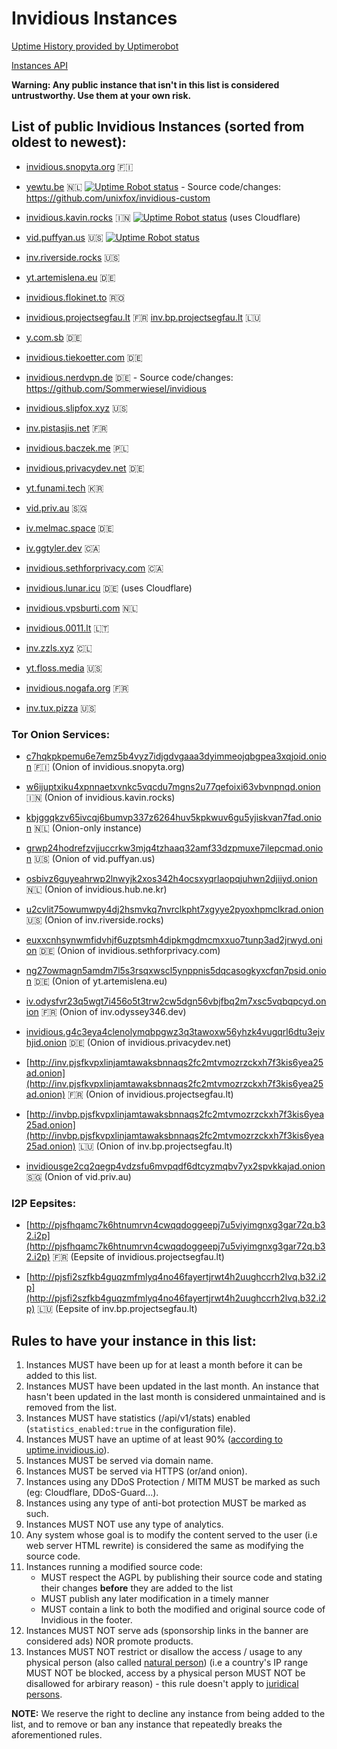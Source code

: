 # Invidious Instances

[Uptime History provided by Uptimerobot](https://stats.uptimerobot.com/89VnzSKAn)

[Instances API](https://api.invidious.io/)

**Warning: Any public instance that isn't in this list is considered untrustworthy. Use them at your own risk.**

## List of public Invidious Instances (sorted from oldest to newest):

* [invidious.snopyta.org](https://invidious.snopyta.org) 🇫🇮

* [yewtu.be](https://yewtu.be) 🇳🇱 [![Uptime Robot status](https://img.shields.io/uptimerobot/status/m783898765-2a4efa67aa8d1c7be6b1dd9d)](https://uptime.invidious.io/784257752) - Source code/changes: https://github.com/unixfox/invidious-custom

* [invidious.kavin.rocks](https://invidious.kavin.rocks) 🇮🇳 [![Uptime Robot status](https://img.shields.io/uptimerobot/status/m786132664-f9fa738fba1c4dc2f7364f71)](https://status.kavin.rocks/786132664) (uses Cloudflare)

* [vid.puffyan.us](https://vid.puffyan.us) 🇺🇸 [![Uptime Robot status](https://img.shields.io/uptimerobot/status/m786947233-1131c3f67b9a20621b1926d3?style=plastic)](https://stats.uptimerobot.com/n7A08HGVl6/786947233)

* [inv.riverside.rocks](https://inv.riverside.rocks) 🇺🇸

* [yt.artemislena.eu](https://yt.artemislena.eu) 🇩🇪

* [invidious.flokinet.to](https://invidious.flokinet.to) 🇷🇴

* [invidious.projectsegfau.lt](https://invidious.projectsegfau.lt) 🇫🇷 [inv.bp.projectsegfau.lt](https://inv.bp.projectsegfau.lt) 🇱🇺

* [y.com.sb](https://y.com.sb) 🇩🇪

* [invidious.tiekoetter.com](https://invidious.tiekoetter.com) 🇩🇪

* [invidious.nerdvpn.de](https://invidious.nerdvpn.de) 🇩🇪 - Source code/changes: https://github.com/Sommerwiesel/invidious

* [invidious.slipfox.xyz](https://invidious.slipfox.xyz) 🇺🇸

* [inv.pistasjis.net](https://inv.pistasjis.net) 🇫🇷

* [invidious.baczek.me](https://invidious.baczek.me) 🇵🇱

* [invidious.privacydev.net](https://invidious.privacydev.net) 🇩🇪 

* [yt.funami.tech](https://yt.funami.tech) 🇰🇷 

* [vid.priv.au](https://vid.priv.au) 🇸🇬

* [iv.melmac.space](https://iv.melmac.space) 🇩🇪

* [iv.ggtyler.dev](https://iv.ggtyler.dev) 🇨🇦

* [invidious.sethforprivacy.com](https://invidious.sethforprivacy.com) 🇨🇦

* [invidious.lunar.icu](https://invidious.lunar.icu) 🇩🇪 (uses Cloudflare)

* [invidious.vpsburti.com](https://invidious.vpsburti.com) 🇳🇱  

* [invidious.0011.lt](https://invidious.0011.lt) 🇱🇹 

* [inv.zzls.xyz](https://inv.zzls.xyz) 🇨🇱 

* [yt.floss.media](https://yt.floss.media) 🇺🇸 

* [invidious.nogafa.org](https://invidious.nogafa.org) 🇫🇷 

* [inv.tux.pizza](https://inv.tux.pizza) 🇺🇸 


### Tor Onion Services:
* [c7hqkpkpemu6e7emz5b4vyz7idjgdvgaaa3dyimmeojqbgpea3xqjoid.onion](http://c7hqkpkpemu6e7emz5b4vyz7idjgdvgaaa3dyimmeojqbgpea3xqjoid.onion) 🇫🇮 (Onion of invidious.snopyta.org)

* [w6ijuptxiku4xpnnaetxvnkc5vqcdu7mgns2u77qefoixi63vbvnpnqd.onion](http://w6ijuptxiku4xpnnaetxvnkc5vqcdu7mgns2u77qefoixi63vbvnpnqd.onion) 🇮🇳 (Onion of invidious.kavin.rocks)

* [kbjggqkzv65ivcqj6bumvp337z6264huv5kpkwuv6gu5yjiskvan7fad.onion](http://kbjggqkzv65ivcqj6bumvp337z6264huv5kpkwuv6gu5yjiskvan7fad.onion) 🇳🇱 (Onion-only instance)

* [grwp24hodrefzvjjuccrkw3mjq4tzhaaq32amf33dzpmuxe7ilepcmad.onion](http://grwp24hodrefzvjjuccrkw3mjq4tzhaaq32amf33dzpmuxe7ilepcmad.onion) 🇺🇸 (Onion of vid.puffyan.us)

* [osbivz6guyeahrwp2lnwyjk2xos342h4ocsxyqrlaopqjuhwn2djiiyd.onion](http://osbivz6guyeahrwp2lnwyjk2xos342h4ocsxyqrlaopqjuhwn2djiiyd.onion) 🇳🇱 (Onion of invidious.hub.ne.kr)

* [u2cvlit75owumwpy4dj2hsmvkq7nvrclkpht7xgyye2pyoxhpmclkrad.onion](http://u2cvlit75owumwpy4dj2hsmvkq7nvrclkpht7xgyye2pyoxhpmclkrad.onion) 🇺🇸 (Onion of inv.riverside.rocks)

* [euxxcnhsynwmfidvhjf6uzptsmh4dipkmgdmcmxxuo7tunp3ad2jrwyd.onion](http://euxxcnhsynwmfidvhjf6uzptsmh4dipkmgdmcmxxuo7tunp3ad2jrwyd.onion/) 🇩🇪 (Onion of invidious.sethforprivacy.com)

* [ng27owmagn5amdm7l5s3rsqxwscl5ynppnis5dqcasogkyxcfqn7psid.onion](http://ng27owmagn5amdm7l5s3rsqxwscl5ynppnis5dqcasogkyxcfqn7psid.onion) 🇩🇪 (Onion of yt.artemislena.eu)

* [iv.odysfvr23q5wgt7i456o5t3trw2cw5dgn56vbjfbq2m7xsc5vqbqpcyd.onion](http://iv.odysfvr23q5wgt7i456o5t3trw2cw5dgn56vbjfbq2m7xsc5vqbqpcyd.onion) 🇫🇷 (Onion of inv.odyssey346.dev)

* [invidious.g4c3eya4clenolymqbpgwz3q3tawoxw56yhzk4vugqrl6dtu3ejvhjid.onion](http://invidious.g4c3eya4clenolymqbpgwz3q3tawoxw56yhzk4vugqrl6dtu3ejvhjid.onion) 🇩🇪 (Onion of invidious.privacydev.net)

* [http://inv.pjsfkvpxlinjamtawaksbnnaqs2fc2mtvmozrzckxh7f3kis6yea25ad.onion](http://inv.pjsfkvpxlinjamtawaksbnnaqs2fc2mtvmozrzckxh7f3kis6yea25ad.onion) 🇫🇷 (Onion of invidious.projectsegfau.lt)

* [http://invbp.pjsfkvpxlinjamtawaksbnnaqs2fc2mtvmozrzckxh7f3kis6yea25ad.onion](http://invbp.pjsfkvpxlinjamtawaksbnnaqs2fc2mtvmozrzckxh7f3kis6yea25ad.onion) 🇱🇺 (Onion of inv.bp.projectsegfau.lt)

* [invidiousge2cq2qegp4vdzsfu6mvpqdf6dtcyzmqbv7yx2spvkkajad.onion](http://invidiousge2cq2qegp4vdzsfu6mvpqdf6dtcyzmqbv7yx2spvkkajad.onion) 🇸🇬 (Onion of vid.priv.au)

### I2P Eepsites:

* [http://pjsfhqamc7k6htnumrvn4cwqqdoggeepj7u5viyimgnxg3gar72q.b32.i2p](http://pjsfhqamc7k6htnumrvn4cwqqdoggeepj7u5viyimgnxg3gar72q.b32.i2p) 🇫🇷 (Eepsite of invidious.projectsegfau.lt)

* [http://pjsfi2szfkb4guqzmfmlyq4no46fayertjrwt4h2uughccrh2lvq.b32.i2p](http://pjsfi2szfkb4guqzmfmlyq4no46fayertjrwt4h2uughccrh2lvq.b32.i2p) 🇱🇺 (Eepsite of inv.bp.projectsegfau.lt)

## Rules to have your instance in this list:

1. Instances MUST have been up for at least a month before it can be added to this list.
2. Instances MUST have been updated in the last month. An instance that hasn't been updated in the last month is considered unmaintained and is removed from the list.
3. Instances MUST have statistics (/api/v1/stats) enabled (`statistics_enabled:true` in the configuration file).
4. Instances MUST have an uptime of at least 90% ([according to uptime.invidious.io](https://uptime.invidious.io/)).
5. Instances MUST be served via domain name.
6. Instances MUST be served via HTTPS (or/and onion).
7. Instances using any DDoS Protection / MITM MUST be marked as such (eg: Cloudflare, DDoS-Guard...).
8. Instances using any type of anti-bot protection MUST be marked as such.
9. Instances MUST NOT use any type of analytics.
10. Any system whose goal is to modify the content served to the user (i.e web server HTML rewrite) is considered the same as modifying the source code.
11. Instances running a modified source code:
    - MUST respect the AGPL by publishing their source code and stating their changes **before** they are added to the list
    - MUST publish any later modification in a timely manner
    - MUST contain a link to both the modified and original source code of Invidious in the footer.
12. Instances MUST NOT serve ads (sponsorship links in the banner are considered ads) NOR promote products.
13. Instances MUST NOT restrict or disallow the access / usage to any physical person (also called [natural person](https://en.wikipedia.org/wiki/Natural_person)) (i.e a country's IP range MUST NOT be blocked, access by a physical person MUST NOT be disallowed for arbirary reason) - this rule doesn't apply to [juridical persons](https://en.wikipedia.org/wiki/Juridical_person).

**NOTE:** We reserve the right to decline any instance from being added to the list, and to remove or ban any instance that repeatedly breaks the aforementioned rules.
